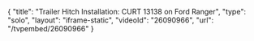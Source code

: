 {
    "title": "Trailer Hitch Installation: CURT 13138 on Ford Ranger",
    "type": "solo",
    "layout": "iframe-static",
    "videoId": "26090966",
    "url": "\/tvpembed\/26090966"
}